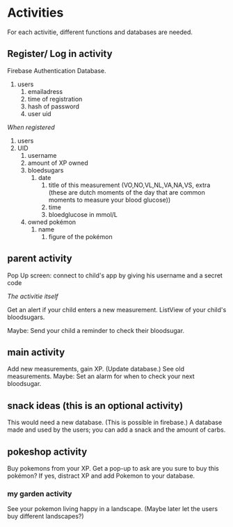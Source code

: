 # Activities
For each activitie, different functions and databases are needed.

## Register/ Log in activity
Firebase Authentication Database.

1. users
    1. emailadress
    1. time of registration
    1. hash of password
    1. user uid
    
_When registered_
1. users
  1. UID
      1. username
      1. amount of XP owned
      1. bloedsugars
          1. date
              1. title of this measurement (VO,NO,VL,NL,VA,NA,VS, extra (these are dutch moments of the day that are common moments to measure your blood glucose))
              1. time
              1. bloedglucose in mmol/L
      1. owned pokémon
          1. name
              1. figure of the pokémon

## parent activity
Pop Up screen: connect to child's app by giving his username and a secret code

_The activitie itself_

Get an alert if your child enters a new measurement.
ListView of your child's bloodsugars.

Maybe: Send your child a reminder to check their bloodsugar.

## main activity
Add new measurements, gain XP. (Update database.) See old measurements. 
Maybe: Set an alarm for when to check your next bloodsugar.

## snack ideas (this is an optional activity)
This would need a new database. (This is possible in firebase.)
A database made and used by the users; you can add a snack and the amount of carbs.

## pokeshop activity
Buy pokemons from your XP. Get a pop-up to ask are you sure to buy this pokémon? If yes, distract XP and add Pokemon to your database. 

### my garden activity
See your pokemon living happy in a landscape. (Maybe later let the users buy different landscapes?)
